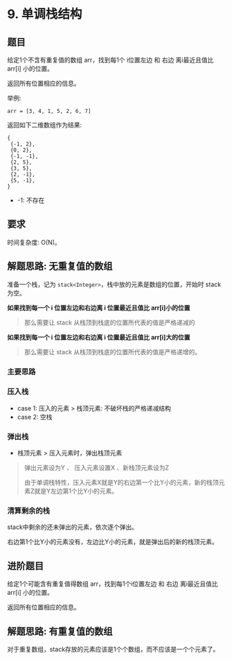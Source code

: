 # 9. 单调栈结构

## 题目
给定1个不含有重复值的数组 arr，找到每1个 i位置左边 和 右边 离i最近且值比 arr[i] 小的位置。

返回所有位置相应的信息。


举例:
```text
arr = [3, 4, 1, 5, 2, 6, 7]
```

返回如下二维数组作为结果:

```text
{
 {-1, 2},
 {0, 2},
 {-1, -1},
 {2, 5},
 {3, 5},
 {2, -1},
 {5, -1},
}
```

* -1: 不存在


## 要求
时间复杂度: O(N)。


## 解题思路: 无重复值的数组
准备一个栈，记为 `stack<Integer>`，栈中放的元素是数组的位置，开始时 stack 为空。

**如果找到每一个 i 位置左边和右边离 i 位置最近且值比 arr[i]小的位置**
> 那么需要让 stack 从栈顶到栈底的位置所代表的值是严格递减的

**如果找到每一个 i 位置左边和右边离 i 位置最近且值比 arr[i]大的位置**
> 那么需要让 stack 从栈顶到栈底的位置所代表的值是严格递增的。


### 主要思路
### 压入栈
* case 1: 压入的元素 > 栈顶元素: 不破坏栈的严格递减结构
* case 2: 空栈

### 弹出栈
* 栈顶元素 > 压入元素时，弹出栈顶元素

> 弹出元素设为Y 、 压入元素设置X 、新栈顶元素设为Z
>
> 由于单调栈特性，压入元素X就是Y的右边第一个比Y小的元素，新的栈顶元素Z就是Y左边第1个比Y小的元素。

### 清算剩余的栈

stack中剩余的还未弹出的元素，依次逐个弹出。

右边第1个比Y小的元素没有，左边比Y小的元素，就是弹出后的新的栈顶元素。


## 进阶题目
给定1个可能含有重复值得数组 arr，找到每1个i位置左边 和 右边 离i最近且值比 arr[i] 小的位置。

返回所有位置相应的信息。


## 解题思路: 有重复值的数组
对于重复数组，stack存放的元素应该是1个个数组，而不应该是一个个元素了。

